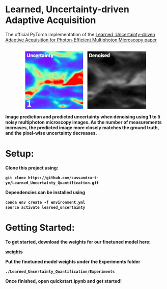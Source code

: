 # Learned, Uncertainty-driven Adaptive Acquisition
The official PyTorch implementation of the [Learned, Uncertainty-driven Adaptive Acquisition for Photon-Efficient Multiphoton Microscopy paper](https://arxiv.org/abs/2310.16102)

<div align="center">
  <img src="./readme_graphics/teaser.gif" width="80%" />
  <br/>
  <div align="left" width="60%">
    <figcaption display="table-caption" width="60%"><b> Image prediction and predicted uncertainty when denoising using 1 to 5 noisy multiphoton microscopy images. As the number of measurements increases, the predicted image more closely matches the ground truth, and the pixel-wise uncertainty decreases. </figcaption>
  </div>
</div>

# Setup: 
Clone this project using:

```
git clone https://github.com/cassandra-t-ye/Learned_Uncertainty_Quantification.git
```

Dependencies can be installed using

```
conda env create -f environment.yml
source activate learned_uncertainty
```

# Getting Started:

To get started, download the weights for our finetuned model here:

[weights](https://drive.google.com/file/d/1tTP6eeCMWohNpm9i2Mq49IbK-M6VXpE8/view?usp=sharing)

Put the finetuned model weights under the **Experiments** folder
```
./Learned_Uncertainty_Quantification/Experiments
```
Once finished, open **quickstart.ipynb** and get started!



